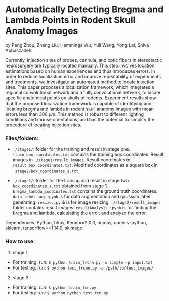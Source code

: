 # Automatically Detecting Bregma and Lambda Points in Rodent Skull Anatomy Images
by Peng Zhou; Zheng Liu; Hemmings Wu; Yuli Wang; Yong Lei; Shiva Abbaszadeh

Currently, injection sites of probes, cannula, and optic fibers in stereotactic neurosurgery are typically located manually. This step involves location estimations based on human experiences and thus introduces errors. In order to reduce localization error and improve repeatability of experiments and treatments, we investigate an automated method to locate injection sites. This paper proposes a localization framework, which integrates a regional convolutional network and a fully convolutional network, to locate specific anatomical points on skulls of rodents. Experiment results show that the proposed localization framework is capable of identifying and locating bregma and lambda in rodent skull anatomy images with mean errors less than 300 μm. This method is robust to different lighting conditions and mouse orientations, and has the potential to simplify the procedure of locating injection sites.

### Files/folders:

* `./stage1/`: folder for the training and result in stage one.
`train_box_coordinates.txt` contains the training box coordinates.
Result images in `./stage1/result_images`.
Result coordinates in `result_box_coordinates.txt`.
Modified coordinates as a square box in `.stage2/box_coordinates_s.txt`.

* `./stage2/`: folder for the training and result in stage two.
`box_coordinates_s.txt` obtained from stage 1.
`bregma_lambda_coodinates.txt` contains the ground truth coordinates.
`data_label_aug.ipynb` is for data augmentation and gaussian label generating.
`resize.ipynb` is for image resizing.
`./stage2/result_images` folder contains result images.
`resultAnalysis.ipynb` is for finding the bregma and lambda, calculating the error, and analyze the error.

Dependences: Python, h5py, Keras==2.0.3, numpy, opencv-python, sklearn, tensorflow==1.14.0, skimage

### How to use:
1. stage 1
- For training: run: `$ python train_frcnn.py -o simple -p input.txt` 
- For testing: run: `$ python test_frcnn.py -p /path/to/test_images/` 

2. stage 2
- For training: run: `$ python train_fcn.py` 
- For testing: run: `$ python python test_fcn.py`

